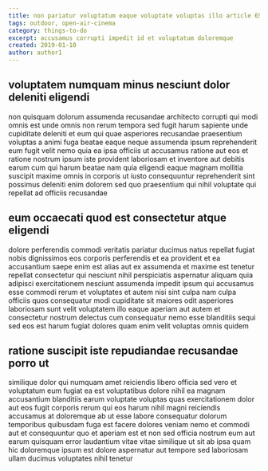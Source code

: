 ```yaml
---
title: non pariatur voluptatum eaque voluptate voluptas illo article 6578
tags: outdoor, open-air-cinema
category: things-to-do
excerpt: accusamus corrupti impedit id et voluptatum doloremque
created: 2019-01-10
author: author1
---
```


## voluptatem numquam minus nesciunt dolor deleniti eligendi

non quisquam dolorum assumenda recusandae architecto corrupti qui modi omnis est unde omnis non rerum tempora sed fugit harum sapiente unde cupiditate deleniti et eum qui quae asperiores recusandae praesentium voluptas a animi fuga beatae eaque neque assumenda ipsum reprehenderit eum fugit velit nemo quia ea ipsa officiis ut accusamus ratione aut eos et ratione nostrum ipsum iste provident laboriosam et inventore aut debitis earum cum qui harum beatae nam quia eligendi eaque magnam mollitia suscipit maxime omnis in corporis ut iusto consequuntur reprehenderit sint possimus deleniti enim dolorem sed quo praesentium qui nihil voluptate qui repellat ad officiis recusandae

## eum occaecati quod est consectetur atque eligendi

dolore perferendis commodi veritatis pariatur ducimus natus repellat fugiat nobis dignissimos eos corporis perferendis et ea provident et ea accusantium saepe enim est alias aut ex assumenda et maxime est tenetur repellat consectetur qui nesciunt nihil perspiciatis aspernatur aliquam quia adipisci exercitationem nesciunt assumenda impedit ipsum qui accusamus esse commodi rerum et voluptates et autem nisi sint culpa nam culpa officiis quos consequatur modi cupiditate sit maiores odit asperiores laboriosam sunt velit voluptatem illo eaque aperiam aut autem et consectetur nostrum delectus cum consequatur nemo esse blanditiis sequi sed eos est harum fugiat dolores quam enim velit voluptas omnis quidem

## ratione suscipit iste repudiandae recusandae porro ut

similique dolor qui numquam amet reiciendis libero officia sed vero et voluptatum eum fugiat ea est voluptatibus dolore nihil ea magnam accusantium blanditiis earum voluptate voluptas quas exercitationem dolor aut eos fugit corporis rerum qui eos harum nihil magni reiciendis accusamus at doloremque ab ut esse labore consequatur dolorum temporibus quibusdam fuga est facere dolores veniam nemo et commodi aut et consequuntur quo et aperiam est et non sed officia nostrum eum aut earum quisquam error laudantium vitae vitae similique ut sit ab ipsa quam hic doloremque ipsum est dolore aspernatur aut tempore sed laboriosam ullam ducimus voluptates nihil tenetur
